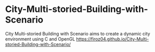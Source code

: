 # City-Multi-storied-Building-with-Scenario
City Multi-storied Building with Scenario aims to create a dynamic city environment using C and OpenGL
https://firoz04.github.io/City-Multi-storied-Building-with-Scenario/
